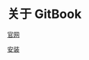 # 关于 GitBook

[官网](https://www.gitbook.com/)

[安装](https://github.com/GitbookIO/gitbook/blob/master/docs/setup.md)